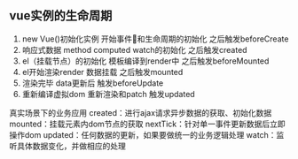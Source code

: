 ## vue实例的生命周期

1. new Vue()初始化实例 开始事件和生命周期的初始化 之后触发beforeCreate
2. 响应式数据 method computed watch的初始化 之后触发created
3. el（挂载节点）的初始化 模板编译到render中 之后触发beforeMounted
4. el开始渲染render 数据挂载 之后触发mounted
5. 渲染完毕 data更新后 触发beforeUpdate
6. 重新编译虚拟dom 重新渲染和patch 触发updated

真实场景下的业务应用
created：进行ajax请求异步数据的获取、初始化数据
mounted：挂载元素内dom节点的获取
nextTick：针对单一事件更新数据后立即操作dom
updated：任何数据的更新，如果要做统一的业务逻辑处理
watch：监听具体数据变化，并做相应的处理